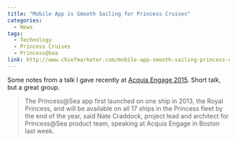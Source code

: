 ```yaml
---
title: "Mobile App is Smooth Sailing for Princess Cruises"
categories:
  - News
tags:
  - Technology
  - Princess Cruises
  - Princess@Sea
link: http://www.chiefmarketer.com/mobile-app-smooth-sailing-princess-cruises/
---
```


Some notes from a talk I gave recently at [Acquia Engage 2015](https://engage2015.acquia.com/speakers/nate-craddock). Short talk, but a great group.

>The Princess@Sea app first launched on one ship in 2013, the Royal Princess, and will be available on all 17 ships in the Princess fleet by the end of the year, said Nate Craddock, project lead and architect for Princess@Sea product team, speaking at Acquia Engage in Boston last week.